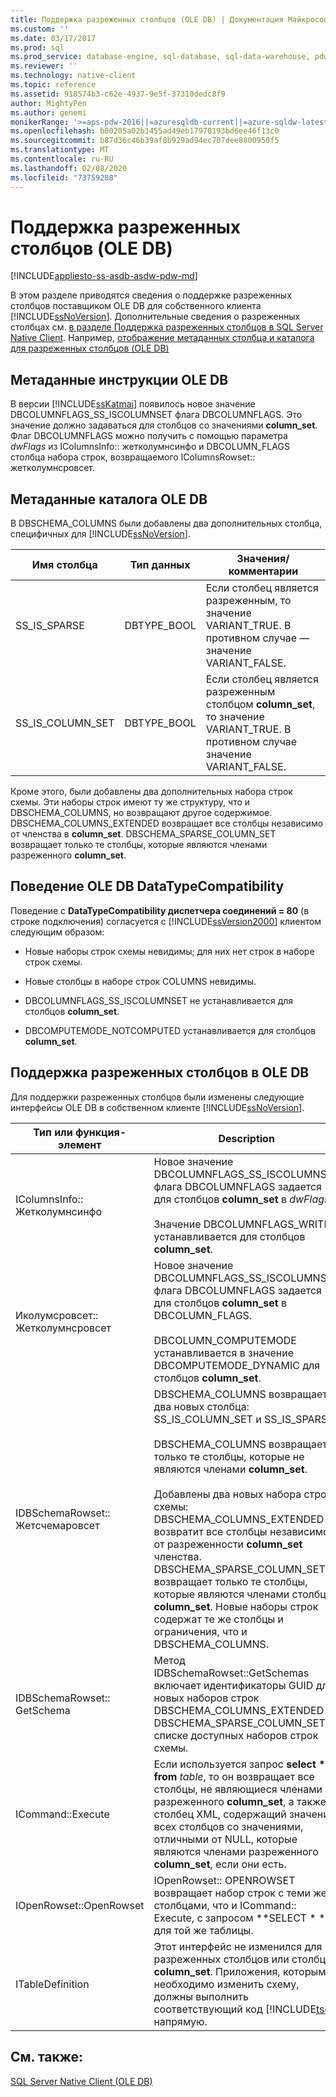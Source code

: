 ```yaml
---
title: Поддержка разреженных столбцов (OLE DB) | Документация Майкрософт
ms.custom: ''
ms.date: 03/17/2017
ms.prod: sql
ms.prod_service: database-engine, sql-database, sql-data-warehouse, pdw
ms.reviewer: ''
ms.technology: native-client
ms.topic: reference
ms.assetid: 918574b3-c62e-4937-9e5f-37310dedc8f9
author: MightyPen
ms.author: genemi
monikerRange: '>=aps-pdw-2016||=azuresqldb-current||=azure-sqldw-latest||>=sql-server-2016||=sqlallproducts-allversions||>=sql-server-linux-2017||=azuresqldb-mi-current'
ms.openlocfilehash: b00205a02b1455ad49eb17970193bd6ee46f13c0
ms.sourcegitcommit: b87d36c46b39af8b929ad94ec707dee8800950f5
ms.translationtype: MT
ms.contentlocale: ru-RU
ms.lasthandoff: 02/08/2020
ms.locfileid: "73759288"
---
```

# <a name="sparse-columns-support-ole-db"></a>Поддержка разреженных столбцов (OLE DB)
[!INCLUDE[appliesto-ss-asdb-asdw-pdw-md](../../../includes/appliesto-ss-asdb-asdw-pdw-md.md)]

  В этом разделе приводятся сведения о поддержке разреженных столбцов поставщиком OLE DB для собственного клиента [!INCLUDE[ssNoVersion](../../../includes/ssnoversion-md.md)]. Дополнительные сведения о разреженных столбцах см. [в разделе Поддержка разреженных столбцов в SQL Server Native Client](../../../relational-databases/native-client/features/sparse-columns-support-in-sql-server-native-client.md). Например, [отображение метаданных столбца и каталога для разреженных столбцов (OLE DB)](../../../relational-databases/native-client-ole-db-how-to/display-column-and-catalog-metadata-for-sparse-columns-ole-db.md)  
  
## <a name="ole-db-statement-metadata"></a>Метаданные инструкции OLE DB  
 В версии [!INCLUDE[ssKatmai](../../../includes/sskatmai-md.md)] появилось новое значение DBCOLUMNFLAGS_SS_ISCOLUMNSET флага DBCOLUMNFLAGS. Это значение должно задаваться для столбцов со значениями **column_set**. Флаг DBCOLUMNFLAGS можно получить с помощью параметра *dwFlags* из IColumnsInfo:: жетколумнсинфо и DBCOLUMN_FLAGS столбца набора строк, возвращаемого IColumnsRowset:: жетколумнсровсет.  
  
## <a name="ole-db-catalog-metadata"></a>Метаданные каталога OLE DB  
 В DBSCHEMA_COLUMNS были добавлены два дополнительных столбца, специфичных для [!INCLUDE[ssNoVersion](../../../includes/ssnoversion-md.md)].  
  
|Имя столбца|Тип данных|Значения/комментарии|  
|-----------------|---------------|---------------------|  
|SS_IS_SPARSE|DBTYPE_BOOL|Если столбец является разреженным, то значение VARIANT_TRUE. В противном случае — значение VARIANT_FALSE.|  
|SS_IS_COLUMN_SET|DBTYPE_BOOL|Если столбец является разреженным столбцом **column_set**, то значение VARIANT_TRUE. В противном случае значение VARIANT_FALSE.|  
  
 Кроме этого, были добавлены два дополнительных набора строк схемы. Эти наборы строк имеют ту же структуру, что и DBSCHEMA_COLUMNS, но возвращают другое содержимое. DBSCHEMA_COLUMNS_EXTENDED возвращает все столбцы независимо от членства в **column_set**. DBSCHEMA_SPARSE_COLUMN_SET возвращает только те столбцы, которые являются членами разреженного **column_set**.  
  
## <a name="ole-db-datatypecompatibility-behavior"></a>Поведение OLE DB DataTypeCompatibility  
 Поведение с **DataTypeCompatibility диспетчера соединений = 80** (в строке подключения) согласуется с [!INCLUDE[ssVersion2000](../../../includes/ssversion2000-md.md)] клиентом следующим образом:  
  
-   Новые наборы строк схемы невидимы; для них нет строк в наборе строк схемы.  
  
-   Новые столбцы в наборе строк COLUMNS невидимы.  
  
-   DBCOLUMNFLAGS_SS_ISCOLUMNSET не устанавливается для столбцов **column_set**.  
  
-   DBCOMPUTEMODE_NOTCOMPUTED устанавливается для столбцов **column_set**.  
  
## <a name="ole-db-support-for-sparse-columns"></a>Поддержка разреженных столбцов в OLE DB  
 Для поддержки разреженных столбцов были изменены следующие интерфейсы OLE DB в собственном клиенте [!INCLUDE[ssNoVersion](../../../includes/ssnoversion-md.md)].  
  
|Тип или функция-элемент|Description|  
|-----------------------------|-----------------|  
|IColumnsInfo:: Жетколумнсинфо|Новое значение DBCOLUMNFLAGS_SS_ISCOLUMNSET флага DBCOLUMNFLAGS задается для столбцов **column_set** в *dwFlags*.<br /><br /> Значение DBCOLUMNFLAGS_WRITE устанавливается для столбцов **column_set**.|  
|Иколумсровсет:: Жетколумнсровсет|Новое значение DBCOLUMNFLAGS_SS_ISCOLUMNSET флага DBCOLUMNFLAGS задается для столбцов **column_set** в DBCOLUMN_FLAGS.<br /><br /> DBCOLUMN_COMPUTEMODE устанавливается в значение DBCOMPUTEMODE_DYNAMIC для столбцов **column_set**.|  
|IDBSchemaRowset:: Жетсчемаровсет|DBSCHEMA_COLUMNS возвращает два новых столбца: SS_IS_COLUMN_SET и SS_IS_SPARSE.<br /><br /> DBSCHEMA_COLUMNS возвращает только те столбцы, которые не являются членами **column_set**.<br /><br /> Добавлены два новых набора строк схемы: DBSCHEMA_COLUMNS_EXTENDED возвратит все столбцы независимо от разреженности **column_set** членства. DBSCHEMA_SPARSE_COLUMN_SET возвращает только те столбцы, которые являются членами столбца **column_set**. Новые наборы строк содержат те же столбцы и ограничения, что и DBSCHEMA_COLUMNS.|  
|IDBSchemaRowset:: GetSchema|Метод IDBSchemaRowset::GetSchemas включает идентификаторы GUID для новых наборов строк DBSCHEMA_COLUMNS_EXTENDED и DBSCHEMA_SPARSE_COLUMN_SET в списке доступных наборов строк схемы.|  
|ICommand::Execute|Если используется запрос **select \* from** *table*, то он возвращает все столбцы, не являющиеся членами разреженного **column_set**, а также столбец XML, содержащий значения всех столбцов со значениями, отличными от NULL, которые являются членами разреженного **column_set**, если они есть.|  
|IOpenRowset::OpenRowset|IOpenRowset:: OPENROWSET возвращает набор строк с теми же столбцами, что и ICommand:: Execute, с запросом **SELECT \* ** для той же таблицы.|  
|ITableDefinition|Этот интерфейс не изменился для разреженных столбцов или столбцов **column_set**. Приложения, которым необходимо изменить схему, должны выполнить соответствующий код [!INCLUDE[tsql](../../../includes/tsql-md.md)] напрямую.|  
  
## <a name="see-also"></a>См. также:  
 [SQL Server Native Client &#40;OLE DB&#41;](../../../relational-databases/native-client/ole-db/sql-server-native-client-ole-db.md)  
  
  
